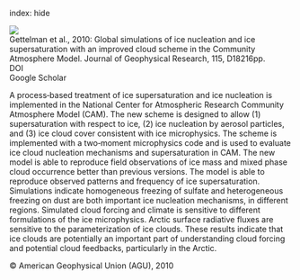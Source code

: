 index: hide

<div class="Citation">
    <div class="Citation-thumb CitationThumb-linked"  data-href="https://doi.org/10.1029/2009jd013797">
      <img src="https://static.claimspace.cloud/climate-study-static/refs/thumbs/7/Gettelman_et_al_2010-thumb.png" />
    </div>

  <div class="Citation-body">
    <div class="Citation-text">Gettelman et al., 2010: Global simulations of ice nucleation and ice supersaturation with an improved cloud scheme in the Community Atmosphere Model. <span class="Article-journal">Journal of Geophysical Research, </span><span class="Article-volume">115, </span>D18216pp.</div>
    <div class="Citation-links">
      <div class="CitationLink" data-href="https://doi.org/10.1029/2009jd013797">
        <div class="CitationLink-icon CitationLink-Doi"></div>
        <div class="CitationLink-text">DOI</div>
      </div>
      <div class="CitationLink" data-href="https://scholar.google.com/scholar?q=10.1029/2009jd013797">
        <div class="CitationLink-icon CitationLink-Scholar"></div>
        <div class="CitationLink-text">Google Scholar</div>
      </div>
    </div>
  </div>
</div>

A process‐based treatment of ice supersaturation and ice nucleation is implemented in the National Center for Atmospheric Research Community Atmosphere Model (CAM). The new scheme is designed to allow (1) supersaturation with respect to ice, (2) ice nucleation by aerosol particles, and (3) ice cloud cover consistent with ice microphysics. The scheme is implemented with a two‐moment microphysics code and is used to evaluate ice cloud nucleation mechanisms and supersaturation in CAM. The new model is able to reproduce field observations of ice mass and mixed phase cloud occurrence better than previous versions. The model is able to reproduce observed patterns and frequency of ice supersaturation. Simulations indicate homogeneous freezing of sulfate and heterogeneous freezing on dust are both important ice nucleation mechanisms, in different regions. Simulated cloud forcing and climate is sensitive to different formulations of the ice microphysics. Arctic surface radiative fluxes are sensitive to the parameterization of ice clouds. These results indicate that ice clouds are potentially an important part of understanding cloud forcing and potential cloud feedbacks, particularly in the Arctic.

<div class="Citation-copy">
&copy; American Geophysical Union (AGU), 2010
</div>